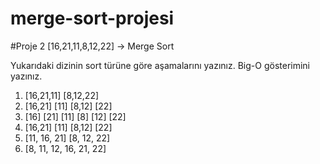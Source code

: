 # merge-sort-projesi
#Proje 2
[16,21,11,8,12,22] -> Merge Sort

Yukarıdaki dizinin sort türüne göre aşamalarını yazınız.
Big-O gösterimini yazınız.

1. [16,21,11]             [8,12,22]
2. [16,21] [11]           [8,12] [22]
3. [16] [21] [11]         [8] [12] [22]
4. [16,21] [11]           [8,12]  [22]
5. [11, 16, 21]           [8, 12, 22]
6. [8, 11, 12, 16, 21, 22]
